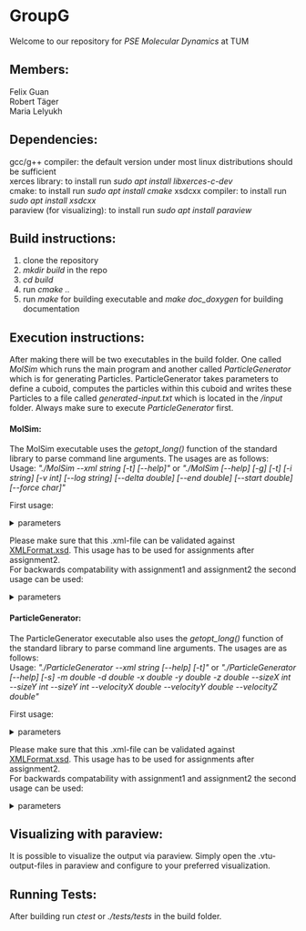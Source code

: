 # GroupG

Welcome to our repository for *PSE Molecular Dynamics* at TUM  

## Members:

Felix Guan  
Robert Täger  
Maria Lelyukh  

## Dependencies: 

gcc/g++ compiler: the default version under most linux distributions should be sufficient  
xerces library: to install run *sudo apt install libxerces-c-dev*  
cmake: to install run *sudo apt install cmake*
xsdcxx compiler: to install run *sudo apt install xsdcxx*  
paraview (for visualizing): to install run *sudo apt install paraview*  

## Build instructions:

1. clone the repository  
2. *mkdir build* in the repo  
3. *cd build*  
4. run *cmake ..*  
5. run *make* for building executable and *make doc_doxygen* for building documentation  

## Execution instructions:
After making there will be two executables in the build folder. One called *MolSim* which runs the main program and another called *ParticleGenerator* which is for generating Particles. ParticleGenerator takes parameters to define a cuboid, computes the particles within this cuboid and writes these Particles to a file called *generated-input.txt* which is located in the */input* folder. Always make sure to execute *ParticleGenerator* first.  

#### MolSim:
The MolSim executable uses the *getopt_long()* function of the standard library to parse command line arguments. The usages are as follows:  
Usage: *"./MolSim --xml string [-t] [--help]"* or *"./MolSim [--help] [-g] [-t] [-i string] [-v int] [--log string] [--delta double] [--end double] [--start double] [--force char]"*  

First usage:  
<details>
<summary> parameters </summary>
*"--xml string"*: **mandatory** Give the path to the .xml-file to be used for parameter parsing.  
*"--help"*: **optional** If set a usage message is logged and program terminates.  
*"-t"*: **optional** If set the program execution time will be measured. Measurement takes place with no vtk-output and no logging.  

Example: ./MolSim --xml ../input/Assignment2.xml  
</details>  

Please make sure that this .xml-file can be validated against [XMLFormat.xsd](/src/io/input/XMLFormat.xsd). This usage has to be used for assignments after assignment2.  
For backwards compatability with assignment1 and assignment2 the second usage can be used:  

<details>
<summary> parameters </summary>  

*"--help"*: **optional** If set a usage message is logged and program terminates.  
*"-g"*: **optional** If set the program uses the *"generated-input.txt"* file in the */input* folder.  
*"-t"*: **optional** If set the program execution time will be measured. Measurement takes place with no vtk-output and no logging.  
*"-i string"*: **optional** Defines the path of the input file.  
*"-v int"*: **optional** Defines the iterations of output. For example if the argument is *100*, every 100th iteration a output will be generated.  
*"--log string"*: **optional** Defines the loglevel of the program. *"OFF"*, *"ERROR"*, *"WARN"*, *"INFO"*, *"DEBUG"* and *"TRACE"* are valid arguments.  
*"--delta double"*: **optional** Defines the time-step of computing.  
*"--end double"*: **optional** Defines the end-time of computing.  
*"--force char"*: **madatory** Either *'l* or *'g'* can be parsed as argument. If *'l'* then Lennard-Jones Force is used for computing. If *'g'* then Gravitaitonal Force is used for computing.  

**NOTICE**: For all optional command line options that take an argument there are default values if not specified by user via command line.   
If both *"-i string"* and *"-g"* are set both the *"generated-input.txt"* and the file at the path provided in *string* are used (i.e. the particles from both files will be used). The particles from the file at the path provided at *string* will also be written to *"generated-input.txt"*.  
If none of both are set the *"eingabe-sonne.txt"* file at path */input* is used.  

Example: ./MolSim -g --force l --delta 0.0002 --end 5  

</details>  


#### ParticleGenerator:
The ParticleGenerator executable also uses the *getopt_long()* function of the standard library to parse command line arguments. The usages are as follows:  
Usage: *"./ParticleGenerator --xml string [--help] [-t]"* or *"./ParticleGenerator [--help] [-s] -m double -d double -x double -y double -z double --sizeX int --sizeY int --sizeY int --velocityX double --velocityY double --velocityZ double"*

First usage:  

<details>
<summary> parameters </summary>  

*"--xml string"*: **mandatory** Give the path to the .xml-file to be used for parameter parsing.  
*"--help"*: **optional** If set a usage message is logged and program terminates.  

Example: ./MolSim --xml ../input/Assignment2.xml  

</details>  

Please make sure that this .xml-file can be validated against [XMLFormat.xsd](/src/io/input/XMLFormat.xsd). This usage has to be used for assignments after assignment2.  
For backwards compatability with assignment1 and assignment2 the second usage can be used:  

<details>
<summary> parameters </summary>  

*"--help"*: **optional** If set a usage message is logged and program terminates.  
*"-s"*: **optional** If set the particles in the already exsisting *generated-input.txt* file won't be overwritten and the new particles will be added as well. Please be sure that a *generated-input.txt* file has already been created when setting this option.  
*"-m double"*: **mandatory.** Defines the mass of each particle in the cuboid.  
*"-d double"*: **mandatory.** Defines the distance between the particles.  
*"-x double"*: **mandatory.** Defines x-coordinate of the lower left front side corner of the cuboid.  
*"-y double"*: **mandatory.** Defines y-coordinate of the lower left front side corner of the cuboid.  
*"-z double"*: **mandatory.** Defines z-coordinate of the lower left front side corner of the cuboid.  
*"--sizeX int"*: **mandatory.** Defines number of particles in x-direction.  
*"--sizeY int"*: **mandatory.** Defines number of particles in y-direction.  
*"--sizeZ int"*: **mandatory.** Defines number of particles in z-direction.  
*"--velocityX double"*: **mandatory.** Defines starting velocity of each particle in the cuboid in x-direction.  
*"--velocityY double"*: **mandatory.** Defines starting velocity of each particle in the cuboid in y-direction.  
*"--velocityZ double"*: **mandatory.** Defines starting velocity of each particle in the cuboid in z-direction.  
*"--log string"*: **optional** Defines the loglevel of the program. *"OFF"*, *"ERROR"*, *"WARN"*, *"INFO"*, *"DEBUG"* and *"TRACE"* are valid arguments.  

Example: ./ParticleGenerator -m 1 -d 1.1225 -x 0 -y 0 -z 0 --sizeX 40 --sizeY 8 --sizeZ 1 --velocityX 0 --velocityY 0 --velocityZ 0  

</details>  

## Visualizing with paraview:

It is possible to visualize the output via paraview. Simply open the .vtu-output-files in paraview and configure to your preferred visualization.

## Running Tests:
    
After building run *ctest* or *./tests/tests* in the build folder. 